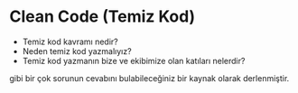 # Clean Code (Temiz Kod)

- Temiz kod kavramı nedir?
- Neden temiz kod yazmalıyız?
- Temiz kod yazmanın bize ve ekibimize olan katıları nelerdir?

gibi bir çok sorunun cevabını bulabileceğiniz bir kaynak olarak derlenmiştir.
